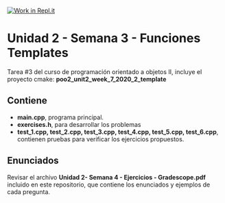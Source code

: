 [![Work in Repl.it](https://classroom.github.com/assets/work-in-replit-14baed9a392b3a25080506f3b7b6d57f295ec2978f6f33ec97e36a161684cbe9.svg)](https://classroom.github.com/online_ide?assignment_repo_id=4811877&assignment_repo_type=AssignmentRepo)
# Unidad 2 - Semana 3 - Funciones Templates
Tarea #3 del curso de programación orientado a objetos II, incluye el proyecto cmake: **poo2_unit2_week_7_2020_2_template**

## Contiene
- **main.cpp**, programa principal.  
- **exercises.h**, para desarrollar los problemas   
- **test_1.cpp, test_2.cpp, test_3.cpp, test_4.cpp, test_5.cpp, test_6.cpp**, contienen pruebas para verificar los ejercicios propuestos.  

## Enunciados 
Revisar el archivo **Unidad 2- Semana 4 - Ejercicios - Gradescope.pdf** incluido en este repositorio, que contiene los enunciados y ejemplos de cada pregunta.
